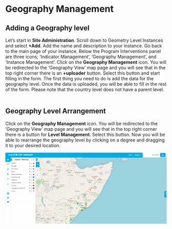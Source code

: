 # Geography Management

## Adding a Geography level

Let’s start in  **Site Administration**. Scroll down to Geometry Level Instances and select **+Add**. Add the name and description to your instance. Go back to the main page of your instance. Below the Program Interventions panel are three
icons; ‘Indicator Management’, ‘Geography Management’, and ‘Instance Management’.
Click on the **Geography Management** icon. You will be redirected to the ‘Geography View’ map page and you will see that in the top right corner there is an **+uploader** button. Select this button and start filling in the form. The first
thing you need to do is add the data for the geography level. Once the data is uploaded, you will be able to fill in the rest of the form. Please note that the country level does not have a parent level. <br><br>

## Geography Level Arrangement

Click on the **Geography Management** icon. You will be redirected to the ‘Geography View’ map page and you will see that in the top right corner there is a button
for **Level Management**. Select this button. Now you will be able to rearrange the geography level by clicking on a degree and dragging it to your desired location.

![Rearrange Geography Level](../../assets/screencasts/geo-level.gif "Rearrange Geography Level")
